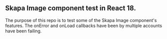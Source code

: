 ## Skapa Image component test in React 18.
The purpose of this repo is to test some of the Skapa Image component's features. The onError and onLoad callbacks have been by multiple accounts have been failing. 